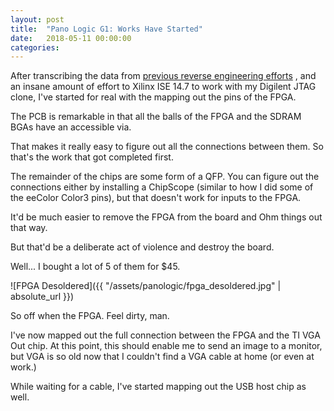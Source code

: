 ```yaml
---
layout: post
title:  "Pano Logic G1: Works Have Started"
date:   2018-05-11 00:00:00
categories:
---
```



After transcribing the data from 
[previous reverse engineering efforts](http://blog.2gn.com/electronics/in-search-of-fpgas-or-pano-logic-generation-1-teardown/) , 
and an insane amount of effort to Xilinx ISE 14.7 to work with my Digilent JTAG clone, I've started for real with the mapping 
out the pins of the FPGA.

The PCB is remarkable in that all the balls of the FPGA and the SDRAM BGAs have an accessible via.

That makes it really easy to figure out all the connections between them. So that's the work that got completed first.

The remainder of the chips are some form of a QFP. You can figure out the connections either by installing a ChipScope 
(similar to how I did some of the eeColor Color3 pins), but that doesn't work for inputs to the FPGA.

It'd be much easier to remove the FPGA from the board and Ohm things out that way.

But that'd be a deliberate act of violence and destroy the board.

Well... I bought a lot of 5 of them for $45.

![FPGA Desoldered]({{ "/assets/panologic/fpga_desoldered.jpg" | absolute_url }})

So off when the FPGA. Feel dirty, man.

I've now mapped out the full connection between the FPGA and the TI VGA Out chip. At this point, this should enable me to send an image to a monitor, but VGA is so old now that I couldn't find a VGA cable at home (or even at work.)

While waiting for a cable, I've started mapping out the USB host chip as well.

